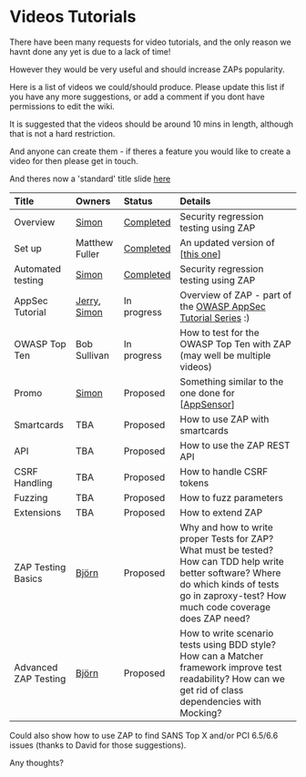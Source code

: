 # Videos Tutorials

There have been many requests for video tutorials, and the only reason we havnt done any yet is due to a lack of time!

However they would be very useful and should increase ZAPs popularity.

Here is a list of videos we could/should produce. Please update this list if you have any more suggestions, or add a comment if you dont have permissions to edit the wiki.

It is suggested that the videos should be around 10 mins in length, although that is not a hard restriction.

And anyone can create them - if theres a feature you would like to create a video for then please get in touch.

And theres now a 'standard' title slide [here](https://raw.githubusercontent.com/wiki/zaproxy/zaproxy/docs/OWASP%20ZAP%20Video%20Tutorial%20Title.odp)

| **Title** | **Owners** | **Status** | **Details** |
|:----------|:-----------|:-----------|:------------|
| Overview  | [Simon](https://www.owasp.org/index.php/User:Simon_Bennetts) | [Completed](http://www.youtube.com/watch?v=eH0RBI0nmww)| Security regression testing using ZAP |
| Set up    | Matthew Fuller | [Completed](http://www.youtube.com/watch?v=Xp_PBH7wjiw) | An updated version of  [[this one](http://www.youtube.com/watch?v=qZkxiRDRIAY)] |
| Automated testing | [Simon](https://www.owasp.org/index.php/User:Simon_Bennetts) | [Completed](http://www.youtube.com/watch?v=ZWSLFHpg1So)| Security regression testing using ZAP |
| AppSec Tutorial | [Jerry](https://www.owasp.org/index.php/User:Jerryhoff), [Simon](https://www.owasp.org/index.php/User:Simon_Bennetts) | In progress| Overview of ZAP - part of the [OWASP AppSec Tutorial Series](https://www.owasp.org/index.php/OWASP_Appsec_Tutorial_Series) :) |
| OWASP Top Ten | Bob Sullivan | In progress | How to test for the OWASP Top Ten with ZAP (may well be multiple videos) |
| Promo     | [Simon](https://www.owasp.org/index.php/User:Simon_Bennetts) | Proposed   | Something similar to the one done for [[AppSensor](http://www.youtube.com/watch?v=6gxg_t2ybcE)] |
| Smartcards | TBA        | Proposed   | How to use ZAP with smartcards |
| API       | TBA        | Proposed   | How to use the ZAP REST API |
| CSRF Handling | TBA        | Proposed   | How to handle CSRF tokens |
| Fuzzing   | TBA        | Proposed   | How to fuzz parameters |
| Extensions | TBA        | Proposed   | How to extend ZAP |
| ZAP Testing Basics | [Björn](https://www.owasp.org/index.php/User:Bjoern_Kimminich)| Proposed   | Why and how to write proper Tests for ZAP? What must be tested? How can TDD help write better software? Where do which kinds of tests go in zaproxy-test? How much code coverage does ZAP need? |
| Advanced ZAP Testing | [Björn](https://www.owasp.org/index.php/User:Bjoern_Kimminich)| Proposed   | How to write scenario tests using BDD style? How can a Matcher framework improve test readability? How can we get rid of class dependencies with Mocking? |

Could also show how to use ZAP to find SANS Top X and/or PCI 6.5/6.6 issues (thanks to David for those suggestions).

Any thoughts?
